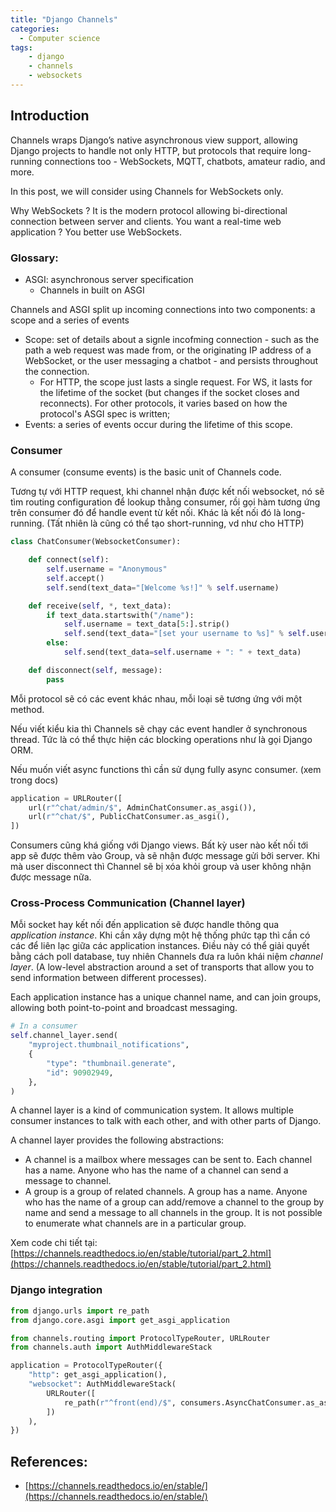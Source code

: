 ```yaml
---
title: "Django Channels"
categories:
  - Computer science
tags:
    - django
    - channels
    - websockets
---
```

## Introduction
     
Channels wraps Django’s native asynchronous view support, allowing Django projects to handle not only HTTP, but protocols that require long-running connections too - WebSockets, MQTT, chatbots, amateur radio, and more.

In this post, we will consider using Channels for WebSockets only.

Why WebSockets ? It is the modern protocol allowing bi-directional connection between server and clients. You want a real-time web application ? You better use WebSockets.
 
### Glossary:

- ASGI: asynchronous server specification
    - Channels in built on ASGI

Channels and ASGI split up incoming connections into two components: a scope and a series of events

- Scope: set of details about a signle incofming connection - such as the path a web request was made from, or the originating IP address of a WebSocket, or the user messaging a chatbot - and persists throughout the connection.
    - For HTTP, the scope just lasts a single request. For WS, it lasts for the lifetime of the socket (but changes if the socket closes and reconnects). For other protocols, it varies based on how the protocol's ASGI spec is written;
- Events: a series of events occur during the lifetime of this scope.

### Consumer

A consumer (consume events) is the basic unit of Channels code.

Tương tự với HTTP request, khi channel nhận được kết nối websocket, nó sẽ tìm routing configuration để lookup thằng consumer, rồi gọi hàm tương ứng trên consumer đó để handle event từ kết nối. Khác là kết nối đó là long-running. (Tất nhiên là cũng có thể tạo short-running, vd như cho HTTP)

```python
class ChatConsumer(WebsocketConsumer):

    def connect(self):
        self.username = "Anonymous"
        self.accept()
        self.send(text_data="[Welcome %s!]" % self.username)

    def receive(self, *, text_data):
        if text_data.startswith("/name"):
            self.username = text_data[5:].strip()
            self.send(text_data="[set your username to %s]" % self.username)
        else:
            self.send(text_data=self.username + ": " + text_data)

    def disconnect(self, message):
        pass
```

Mỗi protocol sẽ có các event khác nhau, mỗi loại sẽ tương ứng với một method.

Nếu viết kiểu kia thì Channels sẽ chạy các event handler ở synchronous thread. Tức là có thể thực hiện các blocking operations như là gọi Django ORM.

Nếu muốn viết async functions thì cần sử dụng fully async consumer. (xem trong docs)

```python
application = URLRouter([
    url(r"^chat/admin/$", AdminChatConsumer.as_asgi()),
    url(r"^chat/$", PublicChatConsumer.as_asgi(),
])
```

Consumers cũng khá giống với Django views. Bất kỳ user nào kết nối tới app sẽ được thêm vào Group, và sẽ nhận được message gửi bởi server. Khi mà user disconnect thì Channel sẽ bị xóa khỏi group và user không nhận được message nữa.

### Cross-Process Communication (Channel layer)

Mỗi socket hay kết nối đến application sẽ được handle thông qua *application instance*. Khi cần xây dựng một hệ thống phức tạp thì cần có các để liên lạc giữa các application instances. Điều này có thể giải quyết bằng cách poll database, tuy nhiên Channels đưa ra luôn khái niệm *channel layer*. (A low-level abstraction around a set of transports that allow you to send information between different processes).

Each application instance has a unique channel name, and can join groups, allowing both point-to-point and broadcast messaging.

```python
# In a consumer
self.channel_layer.send(
    "myproject.thumbnail_notifications",
    {
        "type": "thumbnail.generate",
        "id": 90902949,
    },
)
```

A channel layer is a kind of communication system. It allows multiple consumer instances to talk with each other, and with other parts of Django.

A channel layer provides the following abstractions:

- A channel is a mailbox where messages can be sent to. Each channel has a name. Anyone who has the name of a channel can send a message to channel.
- A group is a group of related channels. A group has a name. Anyone who has the name of a group can add/remove a channel to the group by name and send a message to all channels in the group. It is not possible to enumerate what channels are in a particular group.

Xem code chi tiết tại: [https://channels.readthedocs.io/en/stable/tutorial/part_2.html](https://channels.readthedocs.io/en/stable/tutorial/part_2.html)

### Django integration

```python
from django.urls import re_path
from django.core.asgi import get_asgi_application

from channels.routing import ProtocolTypeRouter, URLRouter
from channels.auth import AuthMiddlewareStack

application = ProtocolTypeRouter({
    "http": get_asgi_application(),
    "websocket": AuthMiddlewareStack(
        URLRouter([
            re_path(r"^front(end)/$", consumers.AsyncChatConsumer.as_asgi()),
        ])
    ),
})
```

## References:

- [https://channels.readthedocs.io/en/stable/](https://channels.readthedocs.io/en/stable/)